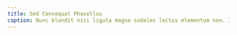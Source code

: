 ```yaml
---
title: Sed Consequat Phasellus
caption: Nunc blandit nisi ligula magna sodales lectus elementum non. Integer id venenatis velit.
---
```

